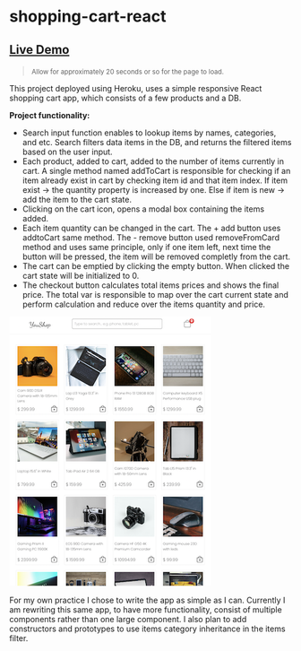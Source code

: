 # shopping-cart-react

<h2><a href="https://yanshtein.github.io/shopping-cart-react/" rel="nofollow">Live Demo</a></h2>

> <small>Allow for approximately 20 seconds or so for the page to load.</small>

This project deployed using Heroku, uses a simple responsive React shopping cart app, which consists of a few products and a DB.

<b>Project functionality:</b>
- Search input function enables to lookup items by names, categories, and etc.
Search filters data items in the DB, and returns the filtered items based on the user input.
- Each product, added to cart, added to the number of items currently in cart.
A single method named addToCart is responsible for checking if an item already exist in cart by checking item id and that item index.
If item exist -> the quantity property is increased by one.
Else if item is new -> add the item to the cart state.
- Clicking on the cart icon, opens a modal box containing the items added.
- Each item quantity can be changed in the cart.
The + add button uses addtoCart same method.
The - remove button used removeFromCard method and uses same principle, only if one item left, next time the button will be pressed, the item will be removed completly from the cart. 
- The cart can be emptied by clicking the empty button.
When clicked the cart state will be initialized to 0.
- The checkout button calculates total items prices and shows the final price.
The total var is responsible to map over the cart current state and perform calculation and reduce over the items quantity and price.

![Screenshot](youShop.png)


For my own practice I chose to write the app as simple as I can. 
Currently I am rewriting this same app,
to have more functionality, consist of multiple components rather than one large component.
I also plan to add constructors and prototypes to use items category inheritance in the items filter.
